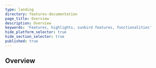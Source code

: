 ```yaml
---
type: landing
directory: features-documentation
page_title: Overview
description: Overview
keywords: 'Features, highlights, sunbird features, functionalities'
hide_platform_selector: true
hide_section_selector: true
published: true
---
```

## Overview ##
